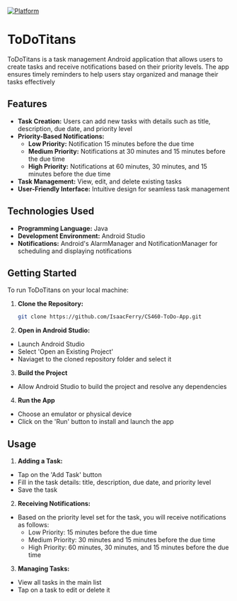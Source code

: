 [![Platform](https://img.shields.io/badge/platform-Android-blue)](https://developer.android.com)


# ToDoTitans

ToDoTitans is a task management Android application that allows users to create tasks and receive notifications based on their priority levels. The app ensures timely reminders to help users stay organized and manage their tasks effectively

## Features

- **Task Creation:** Users can add new tasks with details such as title, description, due date, and priority level
- **Priority-Based Notifications:**
  - **Low Priority:** Notification 15 minutes before the due time
  - **Medium Priority:** Notifications at 30 minutes and 15 minutes before the due time
  - **High Priority:** Notifications at 60 minutes, 30 minutes, and 15 minutes before the due time
- **Task Management:** View, edit, and delete existing tasks
- **User-Friendly Interface:** Intuitive design for seamless task management

## Technologies Used

- **Programming Language:** Java
- **Development Environment:** Android Studio
- **Notifications:** Android's AlarmManager and NotificationManager for scheduling and displaying notifications

## Getting Started

To run ToDoTitans on your local machine:

1. **Clone the Repository:**
   ```bash
   git clone https://github.com/IsaacFerry/CS460-ToDo-App.git

2. **Open in Android Studio:**
- Launch Android Studio
- Select 'Open an Existing Project'
- Naviaget to the cloned repository folder and select it

3. **Build the Project**
- Allow Android Studio to build the project and resolve any dependencies

4. **Run the App**
- Choose an emulator or physical device
- Click on the 'Run' button to install and launch the app

## Usage

1. **Adding a Task:**
- Tap on the 'Add Task' button
- Fill in the task details: title, description, due date, and priority level
- Save the task

2. **Receiving Notifications:**
- Based on the priority level set for the task, you will receive notifications as follows:
    - Low Priority: 15 minutes before the due time
    - Medium Priority: 30 minutes and 15 minutes before the due time
    - High Priority: 60 minutes, 30 minutes, and 15 minutes before the due time

3. **Managing Tasks:**
- View all tasks in the main list
- Tap on a task to edit or delete it

